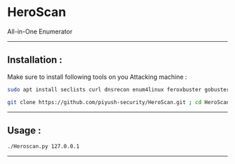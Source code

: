 # HeroScan
All-in-One Enumerator 

- - - 

## Installation :

Make sure to install following tools on you Attacking machine : 

```sh
sudo apt install seclists curl dnsrecon enum4linux feroxbuster gobuster impacket-scripts nbtscan nikto nmap onesixtyone oscanner redis-tools smbclient smbmap snmp sslscan sipvicious tnscmd10g whatweb wkhtmltopdf
```

```sh
git clone https://github.com/piyush-security/HeroScan.git ; cd HeroScan/ ; pip3 install -r requirements.txt ; chmod 755 HeroScan.py
```

- - -

## Usage : 

```sh
./Heroscan.py 127.0.0.1 
```

- - -

